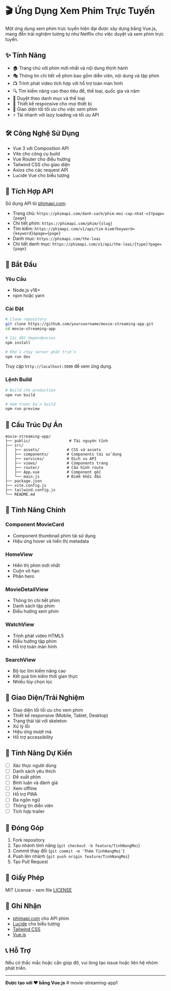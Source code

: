 # 🎬 Ứng Dụng Xem Phim Trực Tuyến

Một ứng dụng xem phim trực tuyến hiện đại được xây dựng bằng Vue.js, mang đến trải nghiệm tương tự như Netflix cho việc duyệt và xem phim trực tuyến.

## ✨ Tính Năng

- 🏠 Trang chủ với phim mới nhất và nội dung thịnh hành
- 🎭 Thông tin chi tiết về phim bao gồm diễn viên, nội dung và tập phim
- 📺 Trình phát video tích hợp với hỗ trợ toàn màn hình
- 🔍 Tìm kiếm nâng cao theo tiêu đề, thể loại, quốc gia và năm
- 📂 Duyệt theo danh mục và thể loại
- 📱 Thiết kế responsive cho mọi thiết bị
- 🌙 Giao diện tối tối ưu cho việc xem phim
- ⚡ Tải nhanh với lazy loading và tối ưu API

## 🛠 Công Nghệ Sử Dụng

- Vue 3 với Composition API
- Vite cho công cụ build
- Vue Router cho điều hướng
- Tailwind CSS cho giao diện
- Axios cho các request API
- Lucide Vue cho biểu tượng

## 📡 Tích Hợp API

Sử dụng API từ [phimapi.com](https://phimapi.com):

- Trang chủ: `https://phimapi.com/danh-sach/phim-moi-cap-nhat-v3?page={page}`
- Chi tiết phim: `https://phimapi.com/phim/{slug}`
- Tìm kiếm: `https://phimapi.com/v1/api/tim-kiem?keyword={keyword}&page={page}`
- Danh mục: `https://phimapi.com/the-loai`
- Chi tiết danh mục: `https://phimapi.com/v1/api/the-loai/{type}?page={page}`

## 🚀 Bắt Đầu

### Yêu Cầu
- Node.js v16+
- npm hoặc yarn

### Cài Đặt

```bash
# Clone repository
git clone https://github.com/yourusername/movie-streaming-app.git
cd movie-streaming-app

# Cài đặt dependencies
npm install

# Khởi chạy server phát triển
npm run dev
```

Truy cập `http://localhost:3000` để xem ứng dụng.

### Lệnh Build

```bash
# Build cho production
npm run build

# Xem trước bản build
npm run preview
```

## 📁 Cấu Trúc Dự Án

```
movie-streaming-app/
├── public/                 # Tài nguyên tĩnh
├── src/
│   ├── assets/            # CSS và assets
│   ├── components/        # Components tái sử dụng
│   ├── services/          # Dịch vụ API
│   ├── views/             # Components trang
│   ├── router/            # Cấu hình route
│   ├── App.vue            # Component gốc
│   └── main.js            # Điểm khởi đầu
├── package.json
├── vite.config.js
├── tailwind.config.js
└── README.md
```

## 🎯 Tính Năng Chính

### Component MovieCard
- Component thumbnail phim tái sử dụng
- Hiệu ứng hover và hiển thị metadata

### HomeView
- Hiển thị phim mới nhất
- Cuộn vô hạn
- Phần hero

### MovieDetailView
- Thông tin chi tiết phim
- Danh sách tập phim
- Điều hướng xem phim

### WatchView
- Trình phát video HTML5
- Điều hướng tập phim
- Hỗ trợ toàn màn hình

### SearchView
- Bộ lọc tìm kiếm nâng cao
- Kết quả tìm kiếm thời gian thực
- Nhiều tùy chọn lọc

## 🎨 Giao Diện/Trải Nghiệm

- Giao diện tối tối ưu cho xem phim
- Thiết kế responsive (Mobile, Tablet, Desktop)
- Trạng thái tải với skeleton
- Xử lý lỗi
- Hiệu ứng mượt mà
- Hỗ trợ accessibility

## 🔮 Tính Năng Dự Kiến

- [ ] Xác thực người dùng
- [ ] Danh sách yêu thích
- [ ] Đề xuất phim
- [ ] Bình luận và đánh giá
- [ ] Xem offline
- [ ] Hỗ trợ PWA
- [ ] Đa ngôn ngữ
- [ ] Thông tin diễn viên
- [ ] Tích hợp trailer

## 🤝 Đóng Góp

1. Fork repository
2. Tạo nhánh tính năng (`git checkout -b feature/TinhNangMoi`)
3. Commit thay đổi (`git commit -m 'Thêm TinhNangMoi'`)
4. Push lên nhánh (`git push origin feature/TinhNangMoi`)
5. Tạo Pull Request

## 📄 Giấy Phép

MIT License - xem file [LICENSE](LICENSE)

## 🙏 Ghi Nhận

- [phimapi.com](https://phimapi.com) cho API phim
- [Lucide](https://lucide.dev) cho biểu tượng
- [Tailwind CSS](https://tailwindcss.com)
- [Vue.js](https://vuejs.org)

## 📞 Hỗ Trợ

Nếu có thắc mắc hoặc cần giúp đỡ, vui lòng tạo issue hoặc liên hệ nhóm phát triển.

---

**Được tạo với ❤️ bằng Vue.js** #   m o v i e - s t r e a m i n g - a p p 1  
 